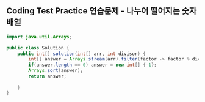 ## Coding Test Practice 연습문제 - 나누어 떨어지는 숫자 배열


```java
import java.util.Arrays;

public class Solution {
    public int[] solution(int[] arr, int divisor) {
        int[] answer = Arrays.stream(arr).filter(factor -> factor % divisor == 0).toArray();
        if(answer.length == 0) answer = new int[] {-1};
        Arrays.sort(answer);
        return answer;

    }
}
```
